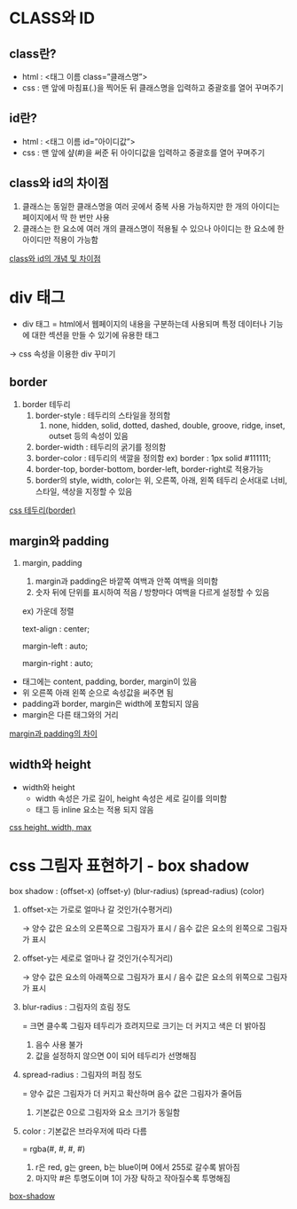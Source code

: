 # CLASS와 ID  

## class란?
* html : <태그 이름 class=”클래스명”>
* css : 맨 앞에 마침표(.)을 찍어둔 뒤 클래스명을 입력하고 중괄호를 열어 꾸며주기  

## id란?
* html : <태그 이름 id=”아이디값”>
* css : 맨 앞에 샾(#)을 써준 뒤 아이디값을 입력하고 중괄호를 열어 꾸며주기  

## class와 id의 차이점
1. 클래스는 동일한 클래스명을 여러 곳에서 중복 사용 가능하지만 한 개의 아이디는 페이지에서 딱 한 번만 사용
2. 클래스는 한 요소에 여러 개의 클래스명이 적용될 수 있으나 아이디는 한 요소에 한 아이디만 적용이 가능함

[class와 id의 개념 및 차이점](https://choseongho93.tistory.com/60)  



# div 태그  
* div 태그 = html에서 웹페이지의 내용을 구분하는데 사용되며 특정 데이터나 기능에 대한 섹션을 만들 수 있기에 유용한 태그  

-> css 속성을 이용한 div 꾸미기

## border
1. border 테두리
    1. border-style : 테두리의 스타일을 정의함
        1. none, hidden, solid, dotted, dashed, double, groove, ridge, inset, outset 등의 속성이 있음
    2. border-width : 테두리의 굵기를 정의함
    3. border-color : 테두리의 색깔을 정의함 ex) border : 1px solid #111111;
    4. border-top, border-bottom, border-left, border-right로 적용가능
    5.  border의 style, width, color는 위, 오른쪽, 아래, 왼쪽 테두리 순서대로 너비, 스타일, 색상을 지정할 수 있음


[css 테두리(border)](http://jun.hansung.ac.kr/CWP/css/CSS%20Border.html)  


## margin와 padding
1. margin, padding
    1.  margin과 padding은 바깥쪽 여백과 안쪽 여백을 의미함
    2. 숫자 뒤에 단위를 표시하여 적음 / 방향마다 여백을 다르게 설정할 수 있음
    
    ex) 가운데 정렬
    
    text-align : center;
    
    margin-left : auto;
    
    margin-right : auto;

- 태그에는 content, padding, border, margin이 있음
- 위 오른쪽 아래 왼쪽 순으로 속성값을 써주면 됨
- padding과 border, margin은 width에 포함되지 않음
- margin은 다른 태그와의 거리

[margin과 padding의 차이](https://gorokke.tistory.com/61)



## width와 height
* width와 height
    * width 속성은 가로 길이, height 속성은 세로 길이를 의미함
    * <span> 태그 등 inline 요소는 적용 되지 않음

[css height, width, max](https://www.w3schools.com/css/css_dimension.asp)  



# css 그림자 표현하기 - box shadow  

box shadow : (offset-x) (offset-y) (blur-radius) (spread-radius) (color)

1. offset-x는 가로로 얼마나 갈 것인가(수평거리)
    
      → 양수 값은 요소의 오른쪽으로 그림자가 표시 / 음수 값은 요소의 왼쪽으로 그림자가 표시
    
2. offset-y는 세로로 얼마나 갈 것인가(수직거리)
    
    → 양수 값은 요소의 아래쪽으로 그림자가 표시 / 음수 값은 요소의 위쪽으로 그림자가 표시
    
3. blur-radius : 그림자의 흐림 정도
    
    =  크면 클수록 그림자 테두리가 흐려지므로 크기는 더 커지고 색은 더 밝아짐
    
    1. 음수 사용 불가
    2. 값을 설정하지 않으면 0이 되어 테두리가 선명해짐
4. spread-radius : 그림자의 퍼짐 정도
    
    =  양수 값은 그림자가 더 커지고 확산하며 음수 값은 그림자가 줄어듬
    
    1. 기본값은 0으로 그림자와 요소 크기가 동일함
5. color : 기본값은 브라우저에 따라 다름
    
    = rgba(#, #, #, #)
    
    1. r은 red, g는 green, b는 blue이며 0에서 255로 갈수록 밝아짐
    2. 마지막 #은 투명도이며 1이 가장 탁하고 작아질수록 투명해짐
    
    
[box-shadow](https://developer.mozilla.org/ko/docs/Web/CSS/box-shadow)
